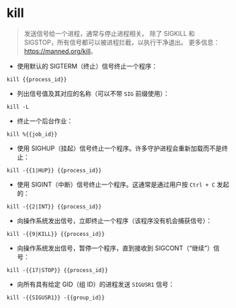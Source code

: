 # kill

> 发送信号给一个进程，通常与停止进程相关。
> 除了 SIGKILL 和 SIGSTOP，所有信号都可以被进程拦截，以执行干净退出。
> 更多信息：<https://manned.org/kill>。

- 使用默认的 SIGTERM（终止）信号终止一个程序：

`kill {{process_id}}`

- 列出信号值及其对应的名称（可以不带 `SIG` 前缀使用）：

`kill -L`

- 终止一个后台作业：

`kill %{{job_id}}`

- 使用 SIGHUP（挂起）信号终止一个程序。许多守护进程会重新加载而不是终止：

`kill -{{1|HUP}} {{process_id}}`

- 使用 SIGINT（中断）信号终止一个程序。这通常是通过用户按 `Ctrl + C` 发起的：

`kill -{{2|INT}} {{process_id}}`

- 向操作系统发出信号，立即终止一个程序（该程序没有机会捕获信号）：

`kill -{{9|KILL}} {{process_id}}`

- 向操作系统发出信号，暂停一个程序，直到接收到 SIGCONT（“继续”）信号：

`kill -{{17|STOP}} {{process_id}}`

- 向所有具有给定 GID（组 ID）的进程发送 `SIGUSR1` 信号：

`kill -{{SIGUSR1}} -{{group_id}}`